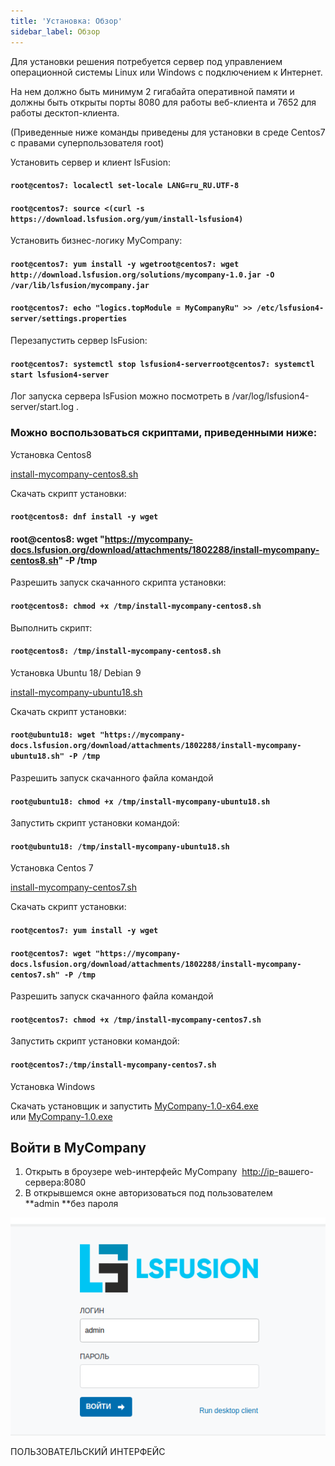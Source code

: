 ```yaml
---
title: 'Установка: Обзор'
sidebar_label: Обзор
---
```


Для установки решения потребуется сервер под управлением операционной системы Linux или Windows с подключением к Интернет.

На нем должно быть минимум 2 гигабайта оперативной памяти и должны быть открыты порты 8080 для работы веб-клиента и 7652 для работы десктоп-клиента.

(Приведенные ниже команды приведены для установки в среде Centos7 с правами суперпользователя root)

Установить сервер и клиент lsFusion:

#### `root@centos7: localectl set-locale LANG=ru_RU.UTF-8`

#### `root@centos7: source <(curl -s https://download.lsfusion.org/yum/install-lsfusion4)`

Установить бизнес-логику MyCompany:

#### `root@centos7: yum install -y wgetroot@centos7: wget http://download.lsfusion.org/solutions/mycompany-1.0.jar -O /var/lib/lsfusion/mycompany.jar`

#### `root@centos7: echo "logics.topModule = MyCompanyRu" >> /etc/lsfusion4-server/settings.properties`

Перезапустить сервер lsFusion:

#### `root@centos7: systemctl stop lsfusion4-serverroot@centos7: systemctl start lsfusion4-server`

Лог запуска сервера lsFusion можно посмотреть в /var/log/lsfusion4-server/start.log .

### Можно воспользоваться скриптами, приведенными ниже:

Установка Centos8

[install-mycompany-centos8.sh](attachments/1802288/1802405.sh)

Скачать скрипт установки:

#### `root@centos8: dnf install -y wget`

#### root@centos8: wget "https://mycompany-docs.lsfusion.org/download/attachments/1802288/install-mycompany-centos8.sh" -P /tmp

Разрешить запуск скачанного скрипта установки:

#### `root@centos8: chmod +x /tmp/install-mycompany-centos8.sh`

Выполнить скрипт:

#### `root@centos8: /tmp/install-mycompany-centos8.sh`

Установка Ubuntu 18/ Debian 9

[install-mycompany-ubuntu18.sh](attachments/1802288/1802432.sh)

Скачать скрипт установки:

#### `root@ubuntu18: wget "https://mycompany-docs.lsfusion.org/download/attachments/1802288/install-mycompany-ubuntu18.sh" -P /tmp`

Разрешить запуск скачанного файла командой

#### `root@ubuntu18: chmod +x /tmp/install-mycompany-ubuntu18.sh`

Запустить скрипт установки командой:

#### `root@ubuntu18: /tmp/install-mycompany-ubuntu18.sh`

Установка Centos 7

[install-mycompany-centos7.sh](attachments/1802288/1802656.sh)

Скачать скрипт установки:

#### `root@centos7: yum install -y wget`

#### `root@centos7: wget "https://mycompany-docs.lsfusion.org/download/attachments/1802288/install-mycompany-centos7.sh" -P /tmp`

Разрешить запуск скачанного файла командой

#### `root@centos7: chmod +x /tmp/install-mycompany-centos7.sh`

Запустить скрипт установки командой:

#### `root@centos7:/tmp/install-mycompany-centos7.sh`

Установка Windows

Скачать установщик и запустить [MyCompany-1.0-x64.exe](https://download.lsfusion.org/solutions/MyCompany-1.0-x64.exe) или [MyCompany-1.0.exe](https://download.lsfusion.org/solutions/MyCompany-1.0.exe)

## Войти в MyCompany

1.  Открыть в броузере web-интерфейс MyCompany  <http://ip->вашего-сервера:8080
2.  В открывшемся окне авторизоваться под пользователем **admin **без пароля

![](attachments/1802288/1802424.png)

  

  

ПОЛЬЗОВАТЕЛЬСКИЙ ИНТЕРФЕЙС
